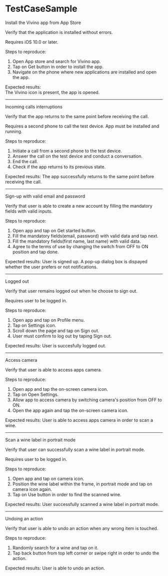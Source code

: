 # TestCaseSample
Install the Vivino app from App Store

Verify that the application is installed without errors.

Requires iOS 10.0 or later.	

Steps to reproduce:
1. Open App store and search for Vivino app.
2. Tap on Get button in order to install the app.
3. Navigate on the phone where new applications are installed and open the app.
	
Expected results:		
The Vivino icon is present, the app is opened.

--------------------------------------------------------------

Incoming calls interruptions

Verify that the app returns to the same point before receiving the call.

Requires a second phone to call the test device. App must be installed and running.

Steps to reproduce:
1. Initiate a call from a second phone to the test device.
2. Answer the call on the test device and conduct a conversation.
3. End the call.
4. Check if the app returns to its previous state.

Expected results:
The app successfully returns to the same point before receiving the call.

---------------------------------------------------------------

Sign-up with valid email and password

Verify that user is able to create a new account by filling the mandatory fields with valid inputs.

Steps to reproduce:
1. Open app and tap on Get started button.
2. Fill the mandatory fields(email, password) with valid data and tap next.
3. Fill the mandatory fields(first name, last name) with valid data.
4. Agree to the terms of use by changing the switch from OFF to ON position and tap done.

Expected results:
User is signed up. A pop-up dialog box is dispayed whether the user prefers or not notifications.

-----------------------------------------------------------------

Logged out

Verify that user remains logged out when he choose to sign out.

Requires user to be logged in.

Steps to reproduce:
1. Open app and tap on Profile menu.
2. Tap on Settings icon.
3. Scroll down the page and tap on Sign out.
4. User must confirm to log out by taping Sign out.

Expected results:
User is succesfully logged out.

-------------------------------------------------------------------

Access camera

Verify that user is able to access apps camera.

Steps to reproduce:

1. Open app and tap the on-screen camera icon.
2. Tap on Open Settings.
3. Allow app to access camera by switching camera's position from OFF to ON.
4. Open the app again and tap the on-screen camera icon.

Expected results:
User is able to access apps camera in order to scan a wine.

-----------------------------------------------------------------

Scan a wine label in portrait mode

Verify that user can successfully scan a wine label in portrait mode.

Requires user to be logged in.

Steps to reproduce:
1. Open app and tap on camera icon.
2. Position the wine label within the frame, in portrait mode and tap on camera icon again.
3. Tap on Use button in order to find the scanned wine.

Expected results:
User successfully scanned a wine label in portrait mode.

--------------------------------------------------------------------

Undoing an action

Verify that user is able to undo an action when any wrong item is touched.

Steps to reproduce:
1. Randomly search for a wine and tap on it.
2. Tap back button from top left corner or swipe right in order to undo the action.

Expected results:
User is able to undo an action.
